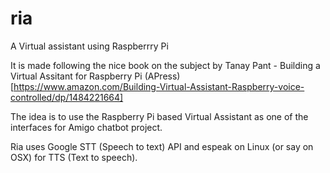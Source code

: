 # ria
A Virtual assistant using Raspberrry Pi

It is made following the nice book on the subject by Tanay Pant - Building a Virtual Assitant for Raspberry Pi (APress) [https://www.amazon.com/Building-Virtual-Assistant-Raspberry-voice-controlled/dp/1484221664]

The idea is to use the Raspberry Pi based Virtual Assistant as one of the interfaces for Amigo chatbot project.

Ria uses Google STT (Speech to text) API and espeak on Linux (or say on OSX) for TTS (Text to speech).
